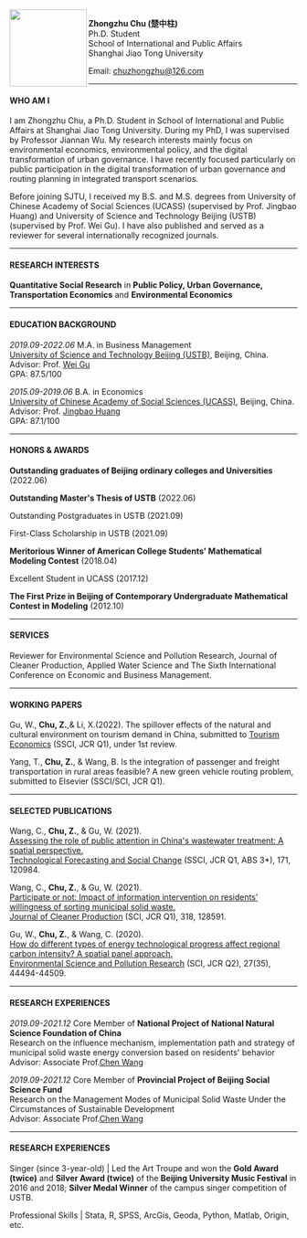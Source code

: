 <img align="left" src="./两寸 咧嘴笑.JPG" width = '135' height ='135'>

**Zhongzhu Chu (楚中柱)**  
Ph.D. Student  
School of International and Public Affairs  
Shanghai Jiao Tong University


Email: <chuzhongzhu@126.com>

---
#### WHO AM I

I am Zhongzhu Chu, a Ph.D. Student in School of International and Public Affairs at Shanghai Jiao Tong University. During my PhD, I was supervised by Professor Jiannan Wu. My research interests mainly focus on environmental economics, environmental policy, and the digital transformation of urban governance. I have recently focused particularly on public participation in the digital transformation of urban governance and routing planning in integrated transport scenarios.

Before joining SJTU, I received my B.S. and M.S. degrees from University of Chinese Academy of Social Sciences (UCASS) (supervised by Prof. Jingbao Huang) and University of Science and Technology Beijing (USTB) (supervised by Prof. Wei Gu). I have also published and served as a reviewer for several internationally recognized journals.

---
#### RESEARCH INTERESTS

**Quantitative Social Research** in **Public Policy, Urban Governance, Transportation Economics** and **Environmental Economics**
  
---
#### EDUCATION BACKGROUND

*2019.09-2022.06* M.A. in Business Management  
[University of Science and Technology Beijing (USTB)](https://en.ustb.edu.cn/), Beijing, China.   
Advisor: Prof. [Wei Gu](https://sem.ustb.edu.cn/szll/szdw/xk/gsglxa/gwa/index.htm)  
GPA: 87.5/100

*2015.09-2019.06* B.A. in Economics  
[University of Chinese Academy of Social Sciences (UCASS)](https://www.ucass.edu.cn/), Beijing, China.  
Advisor: Prof. [Jingbao Huang](https://se.ucass.edu.cn/info/1098/1988.htm)  
GPA: 87.1/100

---
#### HONORS & AWARDS

**Outstanding graduates of Beijing ordinary colleges and Universities** (2022.06)

**Outstanding Master's Thesis of USTB** (2022.06)

Outstanding Postgraduates in USTB (2021.09)

First-Class Scholarship in USTB (2021.09)

**Meritorious Winner of American College Students' Mathematical Modeling Contest** (2018.04)

Excellent Student in UCASS (2017.12)

**The First Prize in Beijing of Contemporary Undergraduate Mathematical Contest in Modeling** (2012.10)

---
#### SERVICES

Reviewer for Environmental Science and Pollution Research, Journal of Cleaner Production, Applied Water Science and The Sixth International Conference on Economic and Business Management.

---
#### WORKING PAPERS
Gu, W., **Chu, Z.**,& Li, X.(2022).
The spillover effects of the natural and cultural environment on tourism demand in China, submitted to [Tourism Economics](https://journals.sagepub.com/home/teu) (SSCI, JCR Q1), under 1st review.

Yang, T., **Chu, Z.**, & Wang, B.
Is the integration of passenger and freight transportation in rural areas feasible? A new green vehicle routing problem, submitted to Elsevier (SSCI/SCI, JCR Q1).

---
#### SELECTED PUBLICATIONS
Wang, C., **Chu, Z.**, & Gu, W. (2021).  
[Assessing the role of public attention in China's wastewater treatment: A spatial perspective.](https://www.sciencedirect.com/science/article/pii/S0040162521004169)  
[Technological Forecasting and Social Change](https://www.sciencedirect.com/journal/technological-forecasting-and-social-change) (SSCI, JCR Q1, ABS 3*), 171, 120984.

Wang, C., **Chu, Z.**, & Gu, W. (2021).   
[Participate or not: Impact of information intervention on residents’ willingness of sorting municipal solid waste.](https://www.sciencedirect.com/science/article/pii/S0959652621027967)  
[Journal of Cleaner Production](https://www.journals.elsevier.com/journal-of-cleaner-production) (SCI, JCR Q1), 318, 128591.

Gu, W., **Chu, Z.**, & Wang, C. (2020).  
[How do different types of energy technological progress affect regional carbon intensity? A spatial panel approach.](https://link.springer.com/article/10.1007/s11356-020-10327-9)  
[Environmental Science and Pollution Research](https://www.springer.com/journal/11356/) (SCI, JCR Q2), 27(35), 44494-44509.

---
#### RESEARCH EXPERIENCES

*2019.09-2021.12* Core Member of **National Project of National Natural Science Foundation of China**  
Research on the influence mechanism, implementation path and strategy of municipal solid waste energy conversion based on residents' behavior  
Advisor: Associate Prof.[Chen Wang](https://sem.ustb.edu.cn/szll/szdw/szm/W/wc/index.htm)

*2019.09-2021.12* Core Member of **Provincial Project of Beijing Social Science Fund**  
Research on the Management Modes of Municipal Solid Waste Under the Circumstances of Sustainable Development  
Advisor: Associate Prof.[Chen Wang](https://sem.ustb.edu.cn/szll/szdw/szm/W/wc/index.htm)

---
#### RESEARCH EXPERIENCES
Singer (since 3-year-old) | Led the Art Troupe and won the **Gold Award (twice)** and **Silver Award (twice)** of the **Beijing University Music Festival** in 2016 and 2018; **Silver Medal Winner** of the campus singer competition of USTB.  

Professional Skills | Stata, R, SPSS, ArcGis, Geoda, Python, Matlab, Origin, etc.
